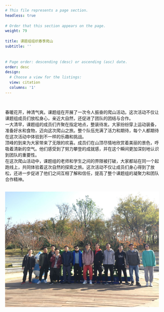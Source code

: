 ```yaml
---
# This file represents a page section.
headless: true

# Order that this section appears on the page.
weight: 79

title: 课题组组织春季爬山
subtitle: ''


# Page order: descending (desc) or ascending (asc) date.
order: desc
design:
  # Choose a view for the listings:
  view: citation
  columns: '1'
---
```


<br />

春暖花开，神清气爽。课题组在开展了一次令人振奋的爬山活动。这次活动不仅让课题组成员们放松身心，亲近大自然，还促进了团队的团结与合作。
<br />
一大清早，课题组的成员们齐聚在指定地点，整装待发。大家纷纷穿上运动装备，准备好水和食物，迈向这次爬山之旅。整个队伍充满了活力和期待，每个人都期待在这次活动中体验到不一样的乐趣和挑战。
<br />
顶峰的到来为大家带来了无限的欢喜。成员们在山顶尽情地欣赏着美丽的景色，呼吸着清新的空气。他们感受到了努力攀登的成就感，并在这个瞬间更加深刻地认识到团队的重要性。
<br />
在这次爬山活动中，课题组的老师和学生之间的界限被打破，大家都站在同一个起跑线上，共同体验着这次自然的探索之旅。这次活动不仅让成员们身心得到了放松，还进一步促进了他们之间互相了解和信任，提高了整个课题组的凝聚力和团队合作精神。

<br />

<div style="display: flex; justify-content: center;">
    <img src="content.assets/pashan.jpg" alt="image" />
</div>
<br />



<br />